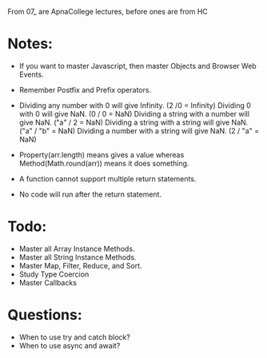 From 07\_ are ApnaCollege lectures, before ones are from HC

# Notes:

- If you want to master Javascript, then master Objects and Browser Web Events.

- Remember Postfix and Prefix operators.
- Dividing any number with 0 will give Infinity. (2 /0 = Infinity)
  Dividing 0 with 0 will give NaN. (0 / 0 = NaN)
  Dividing a string with a number will give NaN. ("a" / 2 = NaN)
  Dividing a string with a string will give NaN. ("a" / "b" = NaN)
  Dividing a number with a string will give NaN. (2 / "a" = NaN)
- Property(arr.length) means gives a value whereas Method(Math.round(arr)) means it does something.
- A function cannot support multiple return statements.
- No code will run after the return statement.


# Todo:

- Master all Array Instance Methods.
- Master all String Instance Methods.
- Master Map, Filter, Reduce, and Sort.
- Study Type Coercion
- Master Callbacks


# Questions:

- When to use try and catch block?
- When to use async and await?